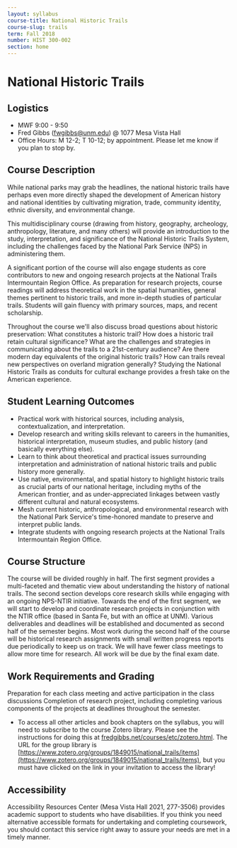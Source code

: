 ```yaml
---
layout: syllabus
course-title: National Historic Trails
course-slug: trails
term: Fall 2018
number: HIST 300-002
section: home
---
```


# National Historic Trails

## Logistics
- MWF 9:00 - 9:50
- Fred Gibbs \([fwgibbs@unm.edu](mailto:fwgibbs@unm.edu)\) @ 1077 Mesa Vista Hall
- Office Hours: M 12-2; T 10-12; by appointment. Please let me know if you plan to stop by.

## Course Description
While national parks may grab the headlines, the national historic trails have perhaps even more directly shaped the development of American history and national identities by cultivating migration, trade, community identity, ethnic diversity, and environmental change.

This multidisciplinary course (drawing from history, geography, archeology, anthropology, literature, and many others) will provide an introduction to the study, interpretation, and significance of the National Historic Trails System, including the challenges faced by the National Park Service (NPS) in administering them.

A significant portion of the course will also engage students as core contributors to new and ongoing research projects at the National Trails Intermountain Region Office. As preparation for research projects, course readings will address theoretical work in the spatial humanities, general themes pertinent to historic trails, and more in-depth studies of particular trails. Students will gain fluency with primary sources, maps, and recent scholarship.

Throughout the course we'll also discuss broad questions about historic preservation: What constitutes a historic trail? How does a historic trail retain cultural significance? What are the challenges and strategies in communicating about the trails to a 21st-century audience? Are there modern day equivalents of the original historic trails? How can trails reveal new perspectives on overland migration generally? Studying the National Historic Trails as conduits for cultural exchange provides a fresh take on the American experience.


## Student Learning Outcomes
- Practical work with historical sources, including analysis, contextualization, and interpretation.
- Develop research and writing skills relevant to careers in the humanities, historical interpretation, museum studies, and public history (and basically everything else).
- Learn to think about theoretical and practical issues surrounding interpretation and administration of national historic trails and public history more generally.
- Use native, environmental, and spatial history to highlight historic trails as crucial parts of our national heritage, including myths of the American frontier, and as under-appreciated linkages between vastly different cultural and natural ecosystems.
- Mesh current historic, anthropological, and environmental research with the National Park Service's time-honored mandate to preserve and interpret public lands.
- Integrate students with ongoing research projects at the National Trails Intermountain Region Office.


## Course Structure
The course will be divided roughly in half. The first segment provides a multi-faceted and thematic view about understanding the history of national trails. The second section develops core research skills while engaging with an ongoing NPS-NTIR initiative. Towards the end of the first segment, we will start to develop and coordinate research projects in conjunction with the NTIR office (based in Santa Fe, but with an office at UNM). Various deliverables and deadlines will be established and documented as second half of the semester begins. Most work during the second half of the course will be historical research assignments with small written progress reports due periodically to keep us on track. We will have fewer class meetings to allow more time for research. All work will be due by the final exam date.

## Work Requirements and Grading
Preparation for each class meeting and active participation in the class discussions
Completion of research project, including completing various components of the projects at deadlines throughout the semester.

- To access all other articles and book chapters on the syllabus, you will need to subscribe to the course Zotero library. Please see the instructions for doing this at [fredgibbs.net/courses/etc/zotero.html](http://fredgibbs.net/courses/etc/zotero.html). The URL for the group library is [https://www.zotero.org/groups/1849015/national_trails/items](https://www.zotero.org/groups/1849015/national_trails/items), but you must have clicked on the link in your invitation to access the library!


## Accessibility
Accessibility Resources Center (Mesa Vista Hall 2021, 277-3506) provides academic support to students who have disabilities. If you think you need alternative accessible formats for undertaking and completing coursework, you should contact this service right away to assure your needs are met in a timely manner.
